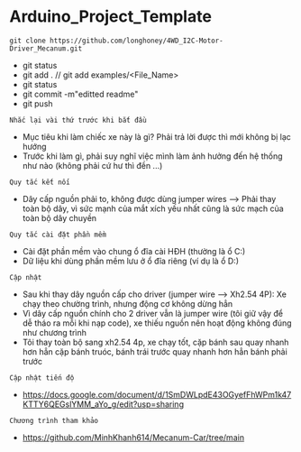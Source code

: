 # Arduino_Project_Template

`git clone https://github.com/longhoney/4WD_I2C-Motor-Driver_Mecanum.git`

- git status
- git add . // git add examples/<File_Name>
- git status
- git commit -m"editted readme"  
- git push

`Nhắc lại vài thứ trước khi bắt đầu`
- Mục tiêu khi làm chiếc xe này là gì? Phải trả lời được thì mới không bị lạc hướng
- Trước khi làm gì, phải suy nghĩ việc mình làm ảnh hưởng đến hệ thống như nào (không phải cứ hư thì đền ...)

`Quy tắc kết nối`
- Dây cấp nguồn phải to, không được dùng jumper wires --> Phải thay toàn bộ dây, vì sức mạnh của mắt xích yếu nhất cũng là sức mạch của toàn bộ dây chuyền

`Quy tắc cài đặt phần mềm`
- Cài đặt phần mềm vào chung ổ đĩa cài HĐH (thường là ổ C:)
- Dữ liệu khi dùng phần mềm lưu ở ổ đĩa riêng (ví dụ là ổ D:)

`Cập nhật`
- Sau khi thay dây nguồn cấp cho driver (jumper wire --> Xh2.54 4P): Xe chạy theo chường trình, nhưng động cơ không dừng hẳn
- Vì dây cấp nguồn chính cho 2 driver vẫn là jumper wire (tôi giữ vậy để dễ tháo ra mỗi khi nạp code), xe thiếu nguồn nên hoạt động không đúng như chương trình
- Tôi thay toàn bộ sang xh2.54 4p, xe chạy tốt, cặp bánh sau quay nhanh hơn hẳn cặp bánh truóc, bánh trái trước quay nhanh hơn hẳn bánh phải trước

`Cập nhật tiến độ`
- https://docs.google.com/document/d/1SmDWLpdE43OGyefFhWPm1k47KTTY6QEGslYMM_aYo_g/edit?usp=sharing

`Chương trình tham khảo`
- https://github.com/MinhKhanh614/Mecanum-Car/tree/main 
